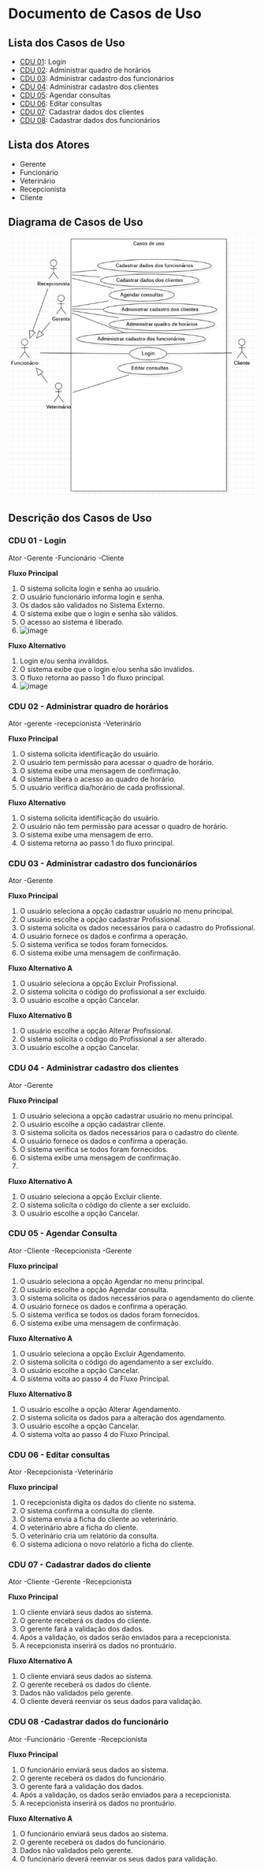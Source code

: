 # Documento de Casos de Uso

## Lista dos Casos de Uso

 - [CDU 01](#CDU-01): Login
 - [CDU 02](#CDU-02): Administrar quadro de horários
 - [CDU 03](#CDU-03): Administrar cadastro dos funcionários
 - [CDU 04](#CDU-04): Administrar cadastro dos clientes
 - [CDU 05](#CDU-05): Agendar consultas
 - [CDU 06](#CDU-06): Editar consultas 
 - [CDU 07](#CDU-07): Cadastrar dados dos clientes
 - [CDU 08](#CDU-08): Cadastrar dados dos funcionários
 
## Lista dos Atores
- Gerente <br>
- Funcionário <br>
- Veterinário <br>
- Recepcionista <br>
- Cliente

## Diagrama de Casos de Uso

![Diagrama de Casos de Uso](diagrama-de-casos-de-uso.png)

## Descrição dos Casos de Uso

### CDU 01 - Login
Ator
-Gerente
-Funcionário
-Cliente 

**Fluxo Principal**

1. O sistema solicita login e senha ao usuário. 
2. O usuário funcionário informa login e senha. 
3. Os dados são validados no Sistema Externo. 
4. O sistema exibe que o login e senha são válidos. 
5. O acesso ao sistema é liberado.
6. ![image](https://user-images.githubusercontent.com/111400121/200854543-29b2e08a-56a4-4f58-9691-b045d7c6f476.png)



**Fluxo Alternativo**

1. Login e/ou senha inválidos.
2. O sistema exibe que o login e/ou senha são inválidos. 
3. O fluxo retorna ao passo 1 do fluxo principal.
4. ![image](https://user-images.githubusercontent.com/111400121/200856487-061cb2cc-d884-4b50-a1e7-3920898c31ec.png)


### CDU 02 - Administrar quadro de horários
Ator
-gerente
-recepcionista
-Veterinário

**Fluxo Principal**

1. O sistema solicita identificação do usuário.
2. O usuário tem permissão para acessar o quadro de horário.
3. O sistema exibe uma mensagem de confirmação.
4. O sistema libera o acesso ao quadro de horário.
4. O usuário verifica dia/horário de cada profissional.
 

**Fluxo Alternativo**

1. O sistema solicita identificação do usuário.
2. O usuário não tem permissão para acessar o quadro de horário.
3. O sistema exibe uma mensagem de erro.
3. O sistema retorna ao passo 1 do fluxo principal.

### CDU 03 - Administrar cadastro dos funcionários

Ator
-Gerente

**Fluxo Principal** 

1. O usuário seleciona a opção cadastrar usuário no menu principal. 
2. O usuário escolhe a opção cadastrar Profissional.
3. O sistema solicita os dados necessários para o cadastro do Profissional.
4. O usuário fornece os dados e confirma a operação.
5. O sistema verifica se todos foram fornecidos.
6. O sistema exibe uma mensagem de confirmação.

**Fluxo Alternativo A**
 
1. O usuário seleciona a opção Excluir Profissional. 
2. O sistema solicita o código do profissional a ser excluído. 
3. O usuário escolhe a opção Cancelar.

**Fluxo Alternativo B**
 
1. O usuário escolhe a opção Alterar Profissional. 
2. O sistema solicita o código do Profissional a ser alterado. 
3. O usuário escolhe a opção Cancelar.

### CDU 04 - Administrar cadastro dos clientes

Ator
-Gerente

**Fluxo Principal** 

1. O usuário seleciona a opção cadastrar usuário no menu principal. 
2. O usuário escolhe a opção cadastrar cliente.
3. O sistema solicita os dados necessários para o cadastro do cliente.
4. O usuário fornece os dados e confirma a operação.
5. O sistema verifica se todos foram fornecidos.
6. O sistema exibe uma mensagem de confirmação.
7. 
**Fluxo Alternativo A**
 
1. O usuário seleciona a opção Excluir cliente. 
2. O sistema solicita o código do cliente a ser excluído. 
3. O usuário escolhe a opção Cancelar.

### CDU 05 - Agendar Consulta
Ator
-Cliente
-Recepcionista 
-Gerente

 **Fluxo principal**
1. O usuário seleciona a opção Agendar no menu principal.
2. O usuário escolhe a opção Agendar consulta.
3. O sistema solicita os dados necessários para o agendamento do cliente. 
4. O usuário fornece os dados e confirma a operação.
5. O sistema verifica se todos os dados foram fornecidos.
6. O sistema exibe uma mensagem de confirmação. 

**Fluxo Alternativo A**
1. O usuário seleciona a opção Excluir Agendamento. 
2. O sistema solicita o código do agendamento a ser excluído. 
3. O usuário escolhe a opção Cancelar. 
4. O sistema volta ao passo 4 do Fluxo Principal.

**Fluxo Alternativo B**
1. O usuário escolhe a opção Alterar Agendamento. 
2. O sistema solicita os dados para a alteração dos agendamento. 
3. O usuário escolhe a opção Cancelar. 
4. O sistema volta ao passo 4 do Fluxo Principal.

### CDU 06 - Editar consultas
Ator
-Recepcionista
-Veterinário

**Fluxo principal**

1. O recepcionista digita os dados do cliente no sistema.
2. O sistema confirma a consulta do cliente.
3. O sistema envia a ficha do cliente ao veterinário.
4. O veterinário abre a ficha do cliente.
5. O veterinário cria um relatório da consulta.
6. O sistema adiciona o novo relatório a  ficha do cliente.

### CDU 07 - Cadastrar dados do cliente
Ator
-Cliente
-Gerente
-Recepcionista

**Fluxo Principal**

1. O cliente enviará seus dados ao sistema.
2. O gerente receberá os dados do cliente. 
3. O gerente fará a validação dos dados.
4. Após a validação, os dados serão enviados para a recepcionista.
5. A recepcionista inserirá os dados no prontuário.

**Fluxo Alternativo A**

1. O cliente enviará seus dados ao sistema.
2. O gerente receberá os dados do cliente.
3. Dados não validados pelo gerente.
4. O cliente deverá reenviar os seus dados para validação.

### CDU 08 -Cadastrar dados do funcionário
Ator
-Funcionário
-Gerente
-Recepcionista

**Fluxo Principal**

1. O funcionário enviará seus dados ao sistema.
2. O gerente receberá os dados do funcionário. 
3. O gerente fará a validação dos dados.
4. Após a validação, os dados serão enviados para a recepcionista.
5. A recepcionista inserirá os dados no prontuário.

**Fluxo Alternativo A**

1. O funcionário enviará seus dados ao sistema.
2. O gerente receberá os dados do funcionário.
3. Dados não validados pelo gerente.
4. O funcionário deverá reenviar os seus dados para validação.
